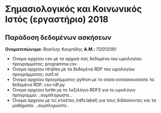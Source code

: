 # Σημασιολογικός και Κοινωνικός Ιστός (εργαστήριο) 2018
## Παράδοση δεδομένων ασκήσεων

**Ονοματεπώνυμο:** Βασίλης Κουρτίδης
**Α.Μ.:** Π2012081

* Όνομα αρχείου csv με τα αρχικά σας δεδομένα του ωρολογίου προγράμματος: programma.csv
* Όνομα αρχείου ntriples με τα δεδομένα RDF του ωρολογίου προγράμματος: out1.nt
* Όνομα αρχείου προγράμματος python με το οποίο κατασκευάσατε τα δεδομένα RDF: csv-rdf.py
* Όνομα αρχείου turtle με το λεξιλόγιο RDFS για το ωρολόγιο πρόγραμμα: ..συμπληρώστε..
* Όνομα αρχείου με τις ετικέτες (rdfs:label) για τους διδάσκοντες και τα μαθήματα: ..συμπληρώστε..


